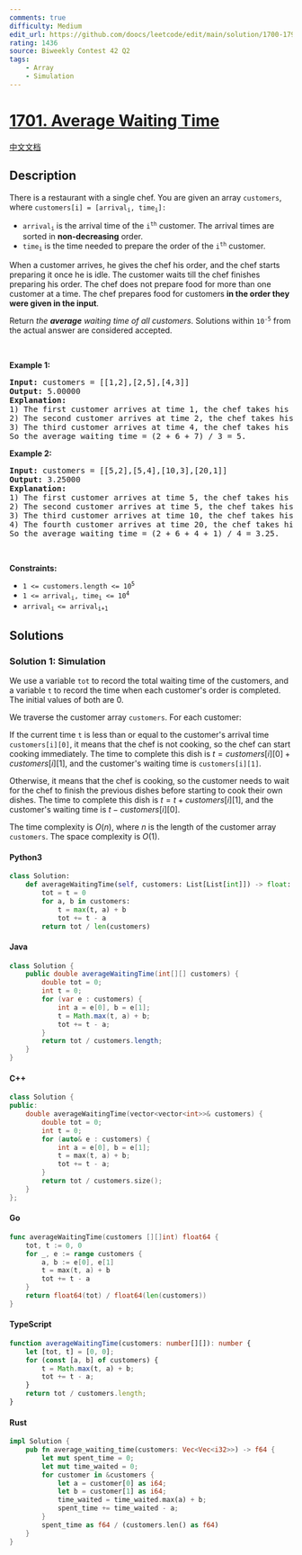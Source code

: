 ```yaml
---
comments: true
difficulty: Medium
edit_url: https://github.com/doocs/leetcode/edit/main/solution/1700-1799/1701.Average%20Waiting%20Time/README_EN.md
rating: 1436
source: Biweekly Contest 42 Q2
tags:
    - Array
    - Simulation
---
```


<!-- problem:start -->

# [1701. Average Waiting Time](https://leetcode.com/problems/average-waiting-time)

[中文文档](/solution/1700-1799/1701.Average%20Waiting%20Time/README.md)

## Description

<!-- description:start -->

<p>There is a restaurant with a single chef. You are given an array <code>customers</code>, where <code>customers[i] = [arrival<sub>i</sub>, time<sub>i</sub>]:</code></p>

<ul>
	<li><code>arrival<sub>i</sub></code> is the arrival time of the <code>i<sup>th</sup></code> customer. The arrival times are sorted in <strong>non-decreasing</strong> order.</li>
	<li><code>time<sub>i</sub></code> is the time needed to prepare the order of the <code>i<sup>th</sup></code> customer.</li>
</ul>

<p>When a customer arrives, he gives the chef his order, and the chef starts preparing it once he is idle. The customer waits till the chef finishes preparing his order. The chef does not prepare food for more than one customer at a time. The chef prepares food for customers <strong>in the order they were given in the input</strong>.</p>

<p>Return <em>the <strong>average</strong> waiting time of all customers</em>. Solutions within <code>10<sup>-5</sup></code> from the actual answer are considered accepted.</p>

<p>&nbsp;</p>
<p><strong class="example">Example 1:</strong></p>

<pre>
<strong>Input:</strong> customers = [[1,2],[2,5],[4,3]]
<strong>Output:</strong> 5.00000
<strong>Explanation:
</strong>1) The first customer arrives at time 1, the chef takes his order and starts preparing it immediately at time 1, and finishes at time 3, so the waiting time of the first customer is 3 - 1 = 2.
2) The second customer arrives at time 2, the chef takes his order and starts preparing it at time 3, and finishes at time 8, so the waiting time of the second customer is 8 - 2 = 6.
3) The third customer arrives at time 4, the chef takes his order and starts preparing it at time 8, and finishes at time 11, so the waiting time of the third customer is 11 - 4 = 7.
So the average waiting time = (2 + 6 + 7) / 3 = 5.
</pre>

<p><strong class="example">Example 2:</strong></p>

<pre>
<strong>Input:</strong> customers = [[5,2],[5,4],[10,3],[20,1]]
<strong>Output:</strong> 3.25000
<strong>Explanation:
</strong>1) The first customer arrives at time 5, the chef takes his order and starts preparing it immediately at time 5, and finishes at time 7, so the waiting time of the first customer is 7 - 5 = 2.
2) The second customer arrives at time 5, the chef takes his order and starts preparing it at time 7, and finishes at time 11, so the waiting time of the second customer is 11 - 5 = 6.
3) The third customer arrives at time 10, the chef takes his order and starts preparing it at time 11, and finishes at time 14, so the waiting time of the third customer is 14 - 10 = 4.
4) The fourth customer arrives at time 20, the chef takes his order and starts preparing it immediately at time 20, and finishes at time 21, so the waiting time of the fourth customer is 21 - 20 = 1.
So the average waiting time = (2 + 6 + 4 + 1) / 4 = 3.25.
</pre>

<p>&nbsp;</p>
<p><strong>Constraints:</strong></p>

<ul>
	<li><code>1 &lt;= customers.length &lt;= 10<sup>5</sup></code></li>
	<li><code>1 &lt;= arrival<sub>i</sub>, time<sub>i</sub> &lt;= 10<sup>4</sup></code></li>
	<li><code>arrival<sub>i&nbsp;</sub>&lt;= arrival<sub>i+1</sub></code></li>
</ul>

<!-- description:end -->

## Solutions

<!-- solution:start -->

### Solution 1: Simulation

We use a variable `tot` to record the total waiting time of the customers, and a variable `t` to record the time when each customer's order is completed. The initial values of both are $0$.

We traverse the customer array `customers`. For each customer:

If the current time `t` is less than or equal to the customer's arrival time `customers[i][0]`, it means that the chef is not cooking, so the chef can start cooking immediately. The time to complete this dish is $t = customers[i][0] + customers[i][1]$, and the customer's waiting time is `customers[i][1]`.

Otherwise, it means that the chef is cooking, so the customer needs to wait for the chef to finish the previous dishes before starting to cook their own dishes. The time to complete this dish is $t = t + customers[i][1]$, and the customer's waiting time is $t - customers[i][0]$.

The time complexity is $O(n)$, where $n$ is the length of the customer array `customers`. The space complexity is $O(1)$.

<!-- tabs:start -->

#### Python3

```python
class Solution:
    def averageWaitingTime(self, customers: List[List[int]]) -> float:
        tot = t = 0
        for a, b in customers:
            t = max(t, a) + b
            tot += t - a
        return tot / len(customers)
```

#### Java

```java
class Solution {
    public double averageWaitingTime(int[][] customers) {
        double tot = 0;
        int t = 0;
        for (var e : customers) {
            int a = e[0], b = e[1];
            t = Math.max(t, a) + b;
            tot += t - a;
        }
        return tot / customers.length;
    }
}
```

#### C++

```cpp
class Solution {
public:
    double averageWaitingTime(vector<vector<int>>& customers) {
        double tot = 0;
        int t = 0;
        for (auto& e : customers) {
            int a = e[0], b = e[1];
            t = max(t, a) + b;
            tot += t - a;
        }
        return tot / customers.size();
    }
};
```

#### Go

```go
func averageWaitingTime(customers [][]int) float64 {
	tot, t := 0, 0
	for _, e := range customers {
		a, b := e[0], e[1]
		t = max(t, a) + b
		tot += t - a
	}
	return float64(tot) / float64(len(customers))
}
```

#### TypeScript

```ts
function averageWaitingTime(customers: number[][]): number {
    let [tot, t] = [0, 0];
    for (const [a, b] of customers) {
        t = Math.max(t, a) + b;
        tot += t - a;
    }
    return tot / customers.length;
}
```

#### Rust

```rust
impl Solution {
    pub fn average_waiting_time(customers: Vec<Vec<i32>>) -> f64 {
        let mut spent_time = 0;
        let mut time_waited = 0;
        for customer in &customers {
            let a = customer[0] as i64;
            let b = customer[1] as i64;
            time_waited = time_waited.max(a) + b;
            spent_time += time_waited - a;
        }
        spent_time as f64 / (customers.len() as f64)
    }
}
```

<!-- tabs:end -->

<!-- solution:end -->

<!-- problem:end -->
